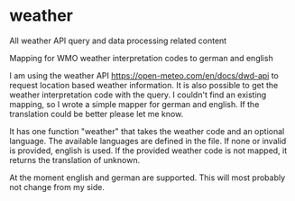 # weather
All weather API query and data processing related content

Mapping for WMO weather interpretation codes to german and english

I am using the weather API https://open-meteo.com/en/docs/dwd-api to request location based weather information. It is also possible to get the weather interpretation code with the query. I couldn't find an existing mapping, so I wrote a simple mapper for german and english. If the translation could be better please let me know.

It has one function "weather" that takes the weather code and an optional language. The available languages are defined in the file. If none or invalid is provided, english is used. If the provided weather code is not mapped, it returns the translation of unknown.

At the moment english and german are supported. This will most probably not change from my side.
